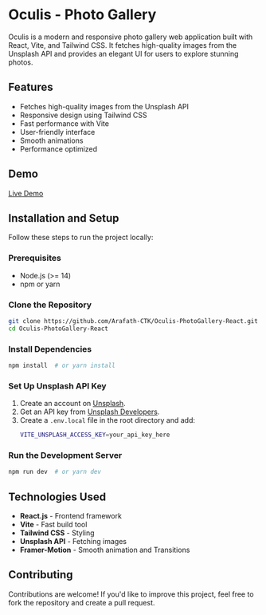 # Oculis - Photo Gallery

Oculis is a modern and responsive photo gallery web application built with React, Vite, and Tailwind CSS. It fetches high-quality images from the Unsplash API and provides an elegant UI for users to explore stunning photos.

## Features

- Fetches high-quality images from the Unsplash API
- Responsive design using Tailwind CSS
- Fast performance with Vite
- User-friendly interface
- Smooth animations
- Performance optimized

## Demo

[Live Demo](https://oculis-photo-gallery-react.vercel.app/)

## Installation and Setup

Follow these steps to run the project locally:

### Prerequisites

- Node.js (>= 14)
- npm or yarn

### Clone the Repository

```bash
git clone https://github.com/Arafath-CTK/Oculis-PhotoGallery-React.git
cd Oculis-PhotoGallery-React
```

### Install Dependencies

```bash
npm install  # or yarn install
```

### Set Up Unsplash API Key

1. Create an account on [Unsplash](https://unsplash.com/).
2. Get an API key from [Unsplash Developers](https://unsplash.com/developers).
3. Create a `.env.local` file in the root directory and add:
   ```bash
   VITE_UNSPLASH_ACCESS_KEY=your_api_key_here
   ```

### Run the Development Server

```bash
npm run dev  # or yarn dev
```

## Technologies Used

- **React.js** - Frontend framework
- **Vite** - Fast build tool
- **Tailwind CSS** - Styling
- **Unsplash API** - Fetching images
- **Framer-Motion** - Smooth animation and Transitions

## Contributing

Contributions are welcome! If you'd like to improve this project, feel free to fork the repository and create a pull request.
